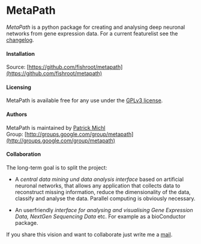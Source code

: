 MetaPath
========

*MetaPath* is a python package for creating and analysing deep neuronal networks from gene expression data.
For a current featurelist see the [changelog](https://github.com/fishroot/metapath/changelog.md).

#### Installation ####
Source: [https://github.com/fishroot/metapath](https://github.com/fishroot/metapath)

#### Licensing ####
MetaPath is available free for any use under the [GPLv3 license](https://www.gnu.org/licenses/gpl.html).

#### Authors ####
MetaPath is maintained by [Patrick Michl](https://plus.google.com/100728730509576210790/about) <br>
Group: [http://groups.google.com/group/metapath](http://groups.google.com/group/metapath)

#### Collaboration ####
The long-term goal is to split the project:

* A *central data mining und data analysis interface* based on artificial neuronal networks,
that allows any application that collects data to reconstruct missing information,
reduce the dimensionality of the data, classify and analyse the data. Parallel computing is obviously necessary.

* An userfriendly *interface for analysing and visualising Gene Expression Data, NextGen Sequencing Data* etc.
For example as a bioConductor package.

If you share this vision and want to collaborate just write me a [mail](https://plus.google.com/100728730509576210790/about).
